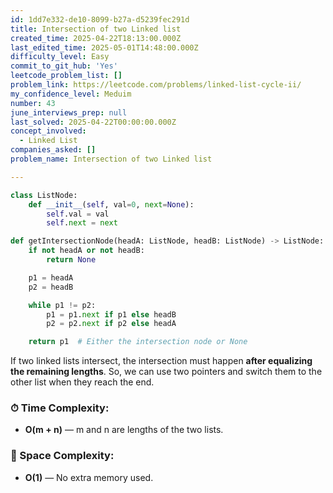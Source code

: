 ```yaml
---
id: 1dd7e332-de10-8099-b27a-d5239fec291d
title: Intersection of two Linked list
created_time: 2025-04-22T18:13:00.000Z
last_edited_time: 2025-05-01T14:48:00.000Z
difficulty_level: Easy
commit_to_git_hub: 'Yes'
leetcode_problem_list: []
problem_link: https://leetcode.com/problems/linked-list-cycle-ii/
my_confidence_level: Meduim
number: 43
june_interviews_prep: null
last_solved: 2025-04-22T00:00:00.000Z
concept_involved:
  - Linked List
companies_asked: []
problem_name: Intersection of two Linked list

---
```


```python
class ListNode:
    def __init__(self, val=0, next=None):
        self.val = val
        self.next = next

def getIntersectionNode(headA: ListNode, headB: ListNode) -> ListNode:
    if not headA or not headB:
        return None

    p1 = headA
    p2 = headB

    while p1 != p2:
        p1 = p1.next if p1 else headB
        p2 = p2.next if p2 else headA

    return p1  # Either the intersection node or None

```

If two linked lists intersect, the intersection must happen **after equalizing the remaining lengths**. So, we can use two pointers and switch them to the other list when they reach the end.

### ⏱ Time Complexity:

*   **O(m + n)** — m and n are lengths of the two lists.

### 🧠 Space Complexity:

*   **O(1)** — No extra memory used.
